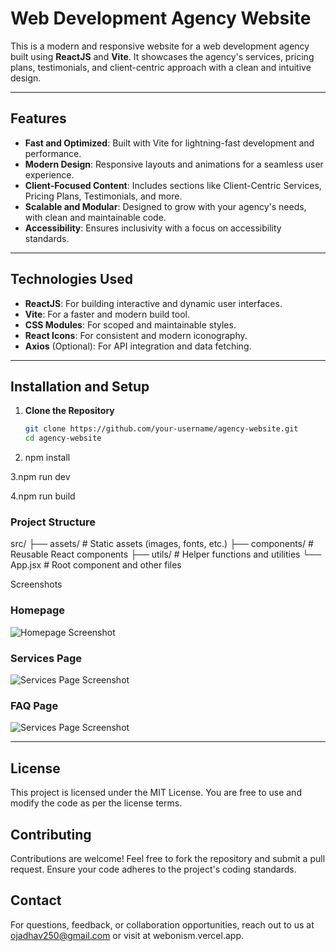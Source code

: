 # Web Development Agency Website

This is a modern and responsive website for a web development agency built using **ReactJS** and **Vite**. It showcases the agency's services, pricing plans, testimonials, and client-centric approach with a clean and intuitive design.

---

## Features

- **Fast and Optimized**: Built with Vite for lightning-fast development and performance.
- **Modern Design**: Responsive layouts and animations for a seamless user experience.
- **Client-Focused Content**: Includes sections like Client-Centric Services, Pricing Plans, Testimonials, and more.
- **Scalable and Modular**: Designed to grow with your agency's needs, with clean and maintainable code.
- **Accessibility**: Ensures inclusivity with a focus on accessibility standards.

---

## Technologies Used

- **ReactJS**: For building interactive and dynamic user interfaces.
- **Vite**: For a faster and modern build tool.
- **CSS Modules**: For scoped and maintainable styles.
- **React Icons**: For consistent and modern iconography.
- **Axios** (Optional): For API integration and data fetching.

---

## Installation and Setup

1. **Clone the Repository**  
   ```bash
   git clone https://github.com/your-username/agency-website.git
   cd agency-website
2. npm install

3.npm run dev

4.npm run build

### Project Structure

src/
├── assets/       # Static assets (images, fonts, etc.)
├── components/   # Reusable React components
├── utils/        # Helper functions and utilities
└── App.jsx       # Root component and other files






Screenshots

### Homepage
![Homepage Screenshot](screenshot1.png)

### Services Page
![Services Page Screenshot](screenshot3.png)

### FAQ Page
![Services Page Screenshot](screenshot2.png)

---

## License
This project is licensed under the MIT License. You are free to use and modify the code as per the license terms.

## Contributing
Contributions are welcome! Feel free to fork the repository and submit a pull request. Ensure your code adheres to the project's coding standards.


## Contact
For questions, feedback, or collaboration opportunities, reach out to us at ojadhav250@gmail.com or visit at webonism.vercel.app.
